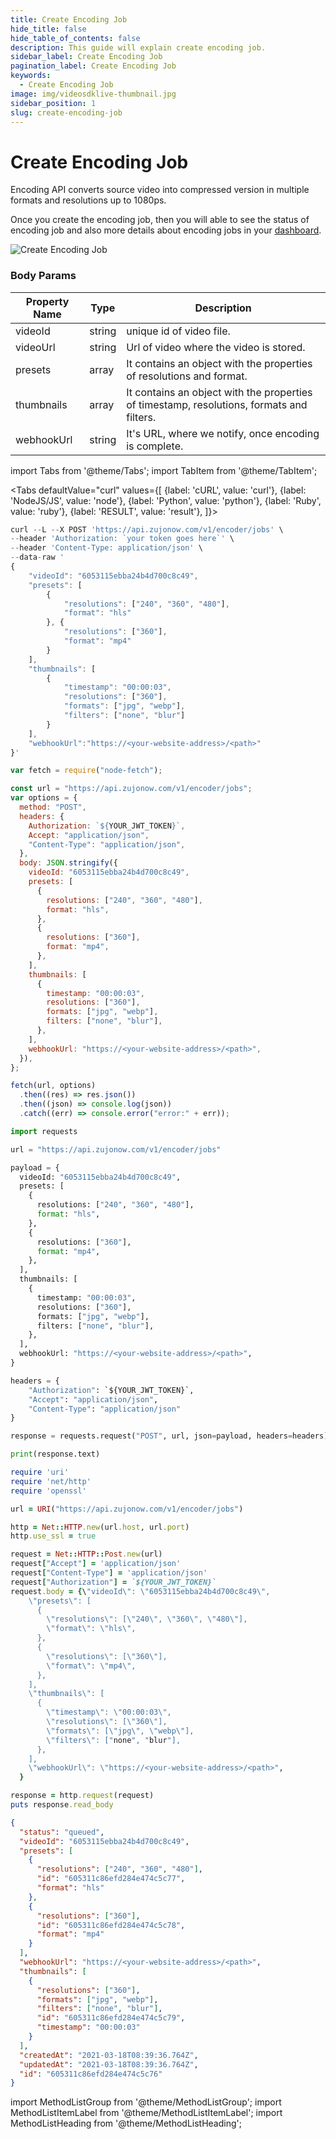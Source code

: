 ```yaml
---
title: Create Encoding Job
hide_title: false
hide_table_of_contents: false
description: This guide will explain create encoding job.
sidebar_label: Create Encoding Job
pagination_label: Create Encoding Job
keywords:
  - Create Encoding Job
image: img/videosdklive-thumbnail.jpg
sidebar_position: 1
slug: create-encoding-job
---
```


# Create Encoding Job

Encoding API converts source video into compressed version in multiple formats and resolutions up to 1080ps.

Once you create the encoding job, then you will able to see the status of encoding job and also more details about encoding jobs in your [dashboard](https://app.videosdk.live/vod/videos).

![Create Encoding Job](/img/tutorial/create_encoding_job.png)

### Body Params

| Property Name | Type   | Description                                                                               |
| ------------- | ------ | ----------------------------------------------------------------------------------------- |
| videoId       | string | unique id of video file.                                                                  |
| videoUrl      | string | Url of video where the video is stored.                                                   |
| presets       | array  | It contains an object with the properties of resolutions and format.                      |
| thumbnails    | array  | It contains an object with the properties of timestamp, resolutions, formats and filters. |
| webhookUrl    | string | It's URL, where we notify, once encoding is complete.                                     |

import Tabs from '@theme/Tabs';
import TabItem from '@theme/TabItem';

<Tabs
defaultValue="curl"
values={[
{label: 'cURL', value: 'curl'},
{label: 'NodeJS/JS', value: 'node'},
{label: 'Python', value: 'python'},
{label: 'Ruby', value: 'ruby'},
{label: 'RESULT', value: 'result'},
]}>
<TabItem value="curl">

```js
curl --L --X POST 'https://api.zujonow.com/v1/encoder/jobs' \
--header 'Authorization: `your token goes here`' \
--header 'Content-Type: application/json' \
--data-raw '
{
    "videoId": "6053115ebba24b4d700c8c49",
    "presets": [
        {
            "resolutions": ["240", "360", "480"],
            "format": "hls"
        }, {
            "resolutions": ["360"],
            "format": "mp4"
        }
    ],
    "thumbnails": [
        {
            "timestamp": "00:00:03",
            "resolutions": ["360"],
            "formats": ["jpg", "webp"],
            "filters": ["none", "blur"]
        }
    ],
    "webhookUrl":"https://<your-website-address>/<path>"
}'
```

</TabItem>
<TabItem value="node">

```js
var fetch = require("node-fetch");

const url = "https://api.zujonow.com/v1/encoder/jobs";
var options = {
  method: "POST",
  headers: {
    Authorization: `${YOUR_JWT_TOKEN}`,
    Accept: "application/json",
    "Content-Type": "application/json",
  },
  body: JSON.stringify({
    videoId: "6053115ebba24b4d700c8c49",
    presets: [
      {
        resolutions: ["240", "360", "480"],
        format: "hls",
      },
      {
        resolutions: ["360"],
        format: "mp4",
      },
    ],
    thumbnails: [
      {
        timestamp: "00:00:03",
        resolutions: ["360"],
        formats: ["jpg", "webp"],
        filters: ["none", "blur"],
      },
    ],
    webhookUrl: "https://<your-website-address>/<path>",
  }),
};

fetch(url, options)
  .then((res) => res.json())
  .then((json) => console.log(json))
  .catch((err) => console.error("error:" + err));
```

</TabItem>
<TabItem value="python">

```python
import requests

url = "https://api.zujonow.com/v1/encoder/jobs"

payload = {
  videoId: "6053115ebba24b4d700c8c49",
  presets: [
    {
      resolutions: ["240", "360", "480"],
      format: "hls",
    },
    {
      resolutions: ["360"],
      format: "mp4",
    },
  ],
  thumbnails: [
    {
      timestamp: "00:00:03",
      resolutions: ["360"],
      formats: ["jpg", "webp"],
      filters: ["none", "blur"],
    },
  ],
  webhookUrl: "https://<your-website-address>/<path>",
}

headers = {
    "Authorization": `${YOUR_JWT_TOKEN}`,
    "Accept": "application/json",
    "Content-Type": "application/json"
}

response = requests.request("POST", url, json=payload, headers=headers)

print(response.text)
```

</TabItem>
<TabItem value="ruby">

```ruby
require 'uri'
require 'net/http'
require 'openssl'

url = URI("https://api.zujonow.com/v1/encoder/jobs")

http = Net::HTTP.new(url.host, url.port)
http.use_ssl = true

request = Net::HTTP::Post.new(url)
request["Accept"] = 'application/json'
request["Content-Type"] = 'application/json'
request["Authorization"] = `${YOUR_JWT_TOKEN}`
request.body = {\"videoId\": \"6053115ebba24b4d700c8c49\",
    \"presets\": [
      {
        \"resolutions\": [\"240\", \"360\", \"480\"],
        \"format\": \"hls\",
      },
      {
        \"resolutions\": [\"360\"],
        \"format\": \"mp4\",
      },
    ],
    \"thumbnails\": [
      {
        \"timestamp\": \"00:00:03\",
        \"resolutions\": [\"360\"],
        \"formats\": [\"jpg\", \"webp\"],
        \"filters\": ["none", "blur"],
      },
    ],
    \"webhookUrl\": \"https://<your-website-address>/<path>",
  }

response = http.request(request)
puts response.read_body
```

</TabItem>
<TabItem value="result" >

```json
{
  "status": "queued",
  "videoId": "6053115ebba24b4d700c8c49",
  "presets": [
    {
      "resolutions": ["240", "360", "480"],
      "id": "605311c86efd284e474c5c77",
      "format": "hls"
    },
    {
      "resolutions": ["360"],
      "id": "605311c86efd284e474c5c78",
      "format": "mp4"
    }
  ],
  "webhookUrl": "https://<your-website-address>/<path>",
  "thumbnails": [
    {
      "resolutions": ["360"],
      "formats": ["jpg", "webp"],
      "filters": ["none", "blur"],
      "id": "605311c86efd284e474c5c79",
      "timestamp": "00:00:03"
    }
  ],
  "createdAt": "2021-03-18T08:39:36.764Z",
  "updatedAt": "2021-03-18T08:39:36.764Z",
  "id": "605311c86efd284e474c5c76"
}
```

</TabItem>
</Tabs>

import MethodListGroup from '@theme/MethodListGroup';
import MethodListItemLabel from '@theme/MethodListItemLabel';
import MethodListHeading from '@theme/MethodListHeading';

<MethodListGroup>
  <MethodListItemLabel  description="Response Body" >
    <MethodListGroup>
      <MethodListHeading heading="parameters" />
      <MethodListItemLabel name="id"  type={"String"}  description="Unique identifier of encoded job." />
      <MethodListItemLabel name="status"  type={"String"}  description="status of encoding job either queued, processing, completed, failed." />
      <MethodListItemLabel name="videoId"  type={"Number"}  description="Unique identifier of video file." />
      <MethodListItemLabel name="videoUrl"  type={"Object"}  description="Url of video where the video is stored." />
        <MethodListItemLabel name="presets"  type={"array"}  description="It contains an array of object that you provided in body params. " />
        <MethodListItemLabel name="thumbnails" type={"array"} description="It contains an array of object that you provided in body params."/>
        <MethodListItemLabel name="webhookUrl" type={"String"} description="It's Url, where we notify once encoding is complete."/>
    </MethodListGroup>
  </MethodListItemLabel>
</MethodListGroup>

